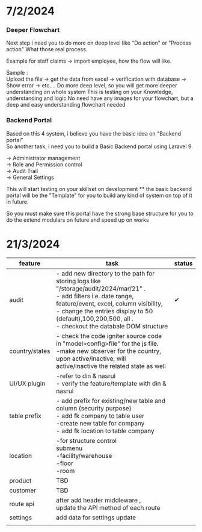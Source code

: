 # 7/2/2024
### Deeper Flowchart
Next step i need you to do more on deep level like "Do action" or "Process action" What those real process.  
  
Example for staff claims -> import employee, how the flow will like.  
  
Sample :  
Upload the file -> get the data from excel -> verification with database -> Show error -> etc....
Do more deep level, so you will get more deeper understanding on whole system
This is testing on your Knowledge, understanding and logic
No need have any images for your flowchart, but a deep and easy understanding flowchart needed
### Backend Portal
Based on this 4 system, i believe you have the basic idea on "Backend portal"  
So another task, i need you to build a Basic Backend portal using Laravel 9.  
  
-> Administrator management  
-> Role and Permission control  
-> Audit Trail  
-> General Settings

This will start testing on your skillset on development
** the basic backend portal will be the "Template" for you to build any kind of system on top of it in future.  
  
So you must make sure this portal have the strong base structure for you to do the extend modulars on future and speed up on works
# 21/3/2024

| feature        | task                                                                                                                                                                                                                                                                                | status |
| -------------- | ----------------------------------------------------------------------------------------------------------------------------------------------------------------------------------------------------------------------------------------------------------------------------------- | ------ |
| audit          | - add new directory to the path for storing logs like "/storage/audit/2024/mar/21" .  <br>- add filters i.e. date range, feature/event, excel, column visibility, <br>- change the entries display to 50 (default),100,200,500, all .<br>- checkout the databale DOM structure <br> | ✔      |
| country/states | - check the code igniter source code in "model>config>file" for the js file.<br>-make new observer for the country, upon active/inactive, will active/inactive the related state as well                                                                                            |        |
| UI/UX plugin   | -refer to din & nasrul<br>- verify the feature/template with din & nasrul                                                                                                                                                                                                           |        |
| table prefix   | - add prefix for existing/new table and column (security purpose)<br>- add fk company to table user<br>-create new table for company<br>- add fk location to table company                                                                                                          |        |
| location       | -for structure control<br>submenu<br>-facility/warehouse <br>-floor<br>-room<br>                                                                                                                                                                                                    |        |
| product        | TBD                                                                                                                                                                                                                                                                                 |        |
| customer       | TBD                                                                                                                                                                                                                                                                                 |        |
| route api      | after add header middleware , <br>update the API method of each route                                                                                                                                                                                                               |        |
| settings       | add data for settings update                                                                                                                                                                                                                                                        |        |
|                |                                                                                                                                                                                                                                                                                     |        |

